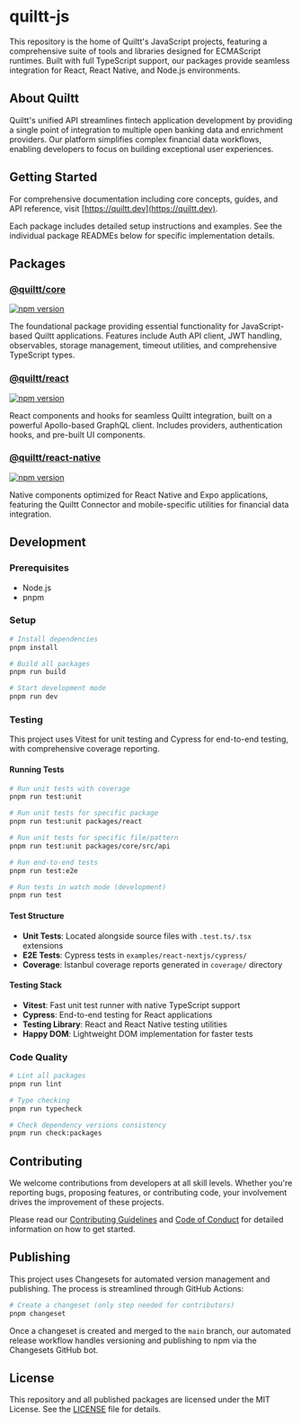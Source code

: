 # quiltt-js

<!-- @todo: Add QLTY tags for Maintenability + Code Coverage -->

This repository is the home of Quiltt's JavaScript projects, featuring a comprehensive suite of tools and libraries designed for ECMAScript runtimes. Built with full TypeScript support, our packages provide seamless integration for React, React Native, and Node.js environments.

## About Quiltt

Quiltt's unified API streamlines fintech application development by providing a single point of integration to multiple open banking data and enrichment providers. Our platform simplifies complex financial data workflows, enabling developers to focus on building exceptional user experiences.

## Getting Started

For comprehensive documentation including core concepts, guides, and API reference, visit [https://quiltt.dev](https://quiltt.dev).

Each package includes detailed setup instructions and examples. See the individual package READMEs below for specific implementation details.

## Packages

### [@quiltt/core](packages/core#readme)

[![npm version](https://badge.fury.io/js/%40quiltt%2Fcore.svg)](https://badge.fury.io/js/%40quiltt%2Fcore)

The foundational package providing essential functionality for JavaScript-based Quiltt applications. Features include Auth API client, JWT handling, observables, storage management, timeout utilities, and comprehensive TypeScript types.

### [@quiltt/react](packages/react#readme)

[![npm version](https://badge.fury.io/js/%40quiltt%2Freact.svg)](https://badge.fury.io/js/%40quiltt%2Freact)

React components and hooks for seamless Quiltt integration, built on a powerful Apollo-based GraphQL client. Includes providers, authentication hooks, and pre-built UI components.

### [@quiltt/react-native](packages/react-native#readme)

[![npm version](https://badge.fury.io/js/%40quiltt%2Freact-native.svg)](https://badge.fury.io/js/%40quiltt%2Freact-native)

Native components optimized for React Native and Expo applications, featuring the Quiltt Connector and mobile-specific utilities for financial data integration.

## Development

### Prerequisites

- Node.js
- pnpm

### Setup

```bash
# Install dependencies
pnpm install

# Build all packages
pnpm run build

# Start development mode
pnpm run dev
```

### Testing

This project uses Vitest for unit testing and Cypress for end-to-end testing, with comprehensive coverage reporting.

#### Running Tests

```bash
# Run unit tests with coverage
pnpm run test:unit

# Run unit tests for specific package
pnpm run test:unit packages/react

# Run unit tests for specific file/pattern
pnpm run test:unit packages/core/src/api

# Run end-to-end tests
pnpm run test:e2e

# Run tests in watch mode (development)
pnpm run test
```

#### Test Structure

- **Unit Tests**: Located alongside source files with `.test.ts/.tsx` extensions
- **E2E Tests**: Cypress tests in `examples/react-nextjs/cypress/`
- **Coverage**: Istanbul coverage reports generated in `coverage/` directory

#### Testing Stack

- **Vitest**: Fast unit test runner with native TypeScript support
- **Cypress**: End-to-end testing for React applications
- **Testing Library**: React and React Native testing utilities
- **Happy DOM**: Lightweight DOM implementation for faster tests

### Code Quality

```bash
# Lint all packages
pnpm run lint

# Type checking
pnpm run typecheck

# Check dependency versions consistency
pnpm run check:packages
```

## Contributing

We welcome contributions from developers at all skill levels. Whether you're reporting bugs, proposing features, or contributing code, your involvement drives the improvement of these projects.

Please read our [Contributing Guidelines](CONTRIBUTING.md) and [Code of Conduct](CODE_OF_CONDUCT.md) for detailed information on how to get started.

## Publishing

This project uses Changesets for automated version management and publishing. The process is streamlined through GitHub Actions:

```bash
# Create a changeset (only step needed for contributors)
pnpm changeset
```

Once a changeset is created and merged to the `main` branch, our automated release workflow handles versioning and publishing to npm via the Changesets GitHub bot.

## License

This repository and all published packages are licensed under the MIT License. See the [LICENSE](LICENSE.md) file for details.

